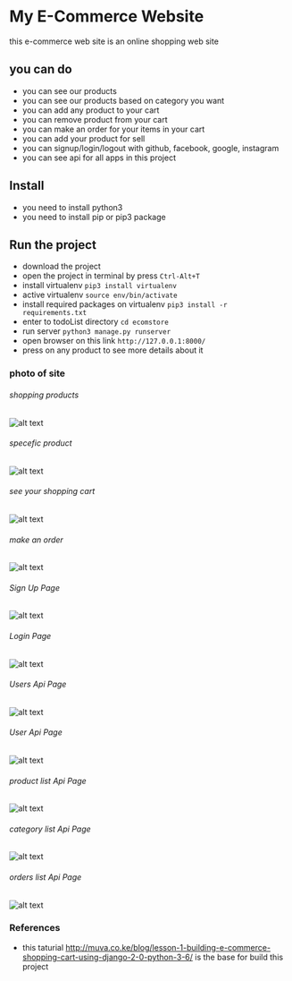 # My E-Commerce Website

this e-commerce web site is an online shopping web site

## you can do 

* you can see our products
* you can see our products based on category you want
* you can add any product to your cart
* you can remove product from your cart
* you can make an order for your items in your cart
* you can add your product for sell
* you can signup/login/logout with github, facebook, google, instagram
* you can see api for all apps in this project

## Install

* you need to install python3
* you need to install pip or pip3 package

## Run the project

* download the project 
* open the project in terminal by press `Ctrl-Alt+T`
* install virtualenv `pip3 install virtualenv` 
* active virtualenv `source env/bin/activate`
* install required packages on virtualenv `pip3 install -r requirements.txt`
* enter to todoList directory `cd ecomstore`
* run server `python3 manage.py runserver`
* open browser on this link `http://127.0.0.1:8000/`
* press on any product to see more details about it

### photo of site

###### shopping products
![alt text](https://github.com/Mohamed-awad/E-Commerce/blob/master/shop/static/img/shopping_products.png)

###### specefic product
![alt text](https://github.com/Mohamed-awad/E-Commerce/blob/master/shop/static/img/see_specefic_product.png)

###### see your shopping cart
![alt text](https://github.com/Mohamed-awad/E-Commerce/blob/master/shop/static/img/my_shopping_cart.png)

###### make an order
![alt text](https://github.com/Mohamed-awad/E-Commerce/blob/master/shop/static/img/make_an_order.png)

###### Sign Up Page
![alt text](https://github.com/Mohamed-awad/E-Commerce/blob/master/shop/static/img/signup_page.png)

###### Login Page
![alt text](https://github.com/Mohamed-awad/E-Commerce/blob/master/shop/static/img/login_page.png)

###### Users Api Page
![alt text](https://github.com/Mohamed-awad/E-Commerce/blob/master/shop/static/img/users_api.png)

###### User Api Page
![alt text](https://github.com/Mohamed-awad/E-Commerce/blob/master/shop/static/img/user_detail_api.png)

###### product list Api Page
![alt text](https://github.com/Mohamed-awad/E-Commerce/blob/master/shop/static/img/product_list_api.png)

###### category list Api Page
![alt text](https://github.com/Mohamed-awad/E-Commerce/blob/master/shop/static/img/category_list_api.png)

###### orders list Api Page
![alt text](https://github.com/Mohamed-awad/E-Commerce/blob/master/shop/static/img/order_list_api.png)


### References
* this taturial http://muva.co.ke/blog/lesson-1-building-e-commerce-shopping-cart-using-django-2-0-python-3-6/ is the base for build this project 
